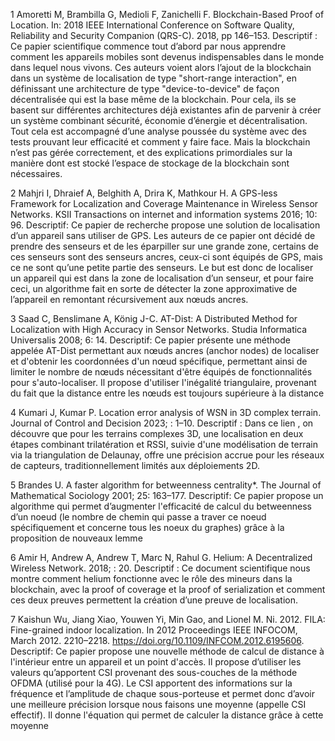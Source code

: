 1 Amoretti M, Brambilla G, Medioli F, Zanichelli F. Blockchain-Based Proof of Location.
In: 2018 IEEE International Conference on Software Quality, Reliability and Security Companion (QRS-C). 2018, pp 146–153.
    Descriptif : Ce papier scientifique commence tout d’abord par nous apprendre comment les appareils mobiles sont devenus indispensables dans le monde dans lequel nous vivons. Ces auteurs voient alors l’ajout de la blockchain dans un système de localisation de type "short-range interaction", en définissant une architecture de type "device-to-device" de façon décentralisée qui est la base même de la blockchain. Pour cela, ils se basent sur différentes architectures déjà existantes afin de parvenir à créer un système combinant sécurité, économie d’énergie et décentralisation. Tout cela est accompagné d’une analyse poussée du système avec des tests prouvant leur efficacité et comment y faire face. Mais la blockchain n’est pas gérée correctement, et des explications primordiales sur la manière dont est stocké l’espace de stockage de la blockchain sont nécessaires.
  
2 Mahjri I, Dhraief A, Belghith A, Drira K, Mathkour H. A GPS-less Framework for Localization and Coverage Maintenance in Wireless Sensor Networks. KSII Transactions on internet and information systems 2016; 10: 96.
    Descriptif: Ce papier de recherche propose une solution de localisation d’un appareil sans utiliser de GPS. Les auteurs de ce papier ont décidé de prendre des senseurs et de
les éparpiller sur une grande zone, certains de ces senseurs sont des senseurs ancres,
ceux-ci sont équipés de GPS, mais ce ne sont qu’une petite partie des senseurs. Le but
est donc de localiser un appareil qui est dans la zone de localisation d’un senseur, et
pour faire ceci, un algorithme fait en sorte de détecter la zone approximative de
l’appareil en remontant récursivement aux nœuds ancres.
  
3 Saad C, Benslimane A, König J-C. AT-Dist: A Distributed Method for Localization with
High Accuracy in Sensor Networks. Studia Informatica Universalis 2008; 6: 14.
  Descriptif: Ce papier présente une méthode appelée AT-Dist permettant aux nœuds
ancres (anchor nodes) de localiser et d'obtenir les coordonnées d'un nœud spécifique,
permettant ainsi de limiter le nombre de nœuds nécessitant d'être équipés de
fonctionnalités pour s'auto-localiser. Il propose d'utiliser l'inégalité triangulaire,
provenant du fait que la distance entre les nœuds est toujours supérieure à la distance

4 Kumari J, Kumar P. Location error analysis of WSN in 3D complex terrain. Journal of
Control and Decision 2023; : 1–10.
  Descriptif : Dans ce lien , on découvre que pour les terrains complexes 3D, une
localisation en deux étapes combinant trilatération et RSSI, suivie d'une modélisation de
terrain via la triangulation de Delaunay, offre une précision accrue pour les réseaux de
capteurs, traditionnellement limités aux déploiements 2D.
  
5 Brandes U. A faster algorithm for betweenness centrality*. The Journal of
Mathematical Sociology 2001; 25: 163–177.
  Descriptif: Ce papier propose un algorithme qui permet d’augmenter l'efficacité de
calcul du betweenness d’un noeud (le nombre de chemin qui passe a traver ce noeud
spécifiquement et concerne tous les noeux du graphes) grâce à la proposition de
nouveaux lemme

6 Amir H, Andrew A, Andrew T, Marc N, Rahul G. Helium: A Decentralized Wireless
Network. 2018; : 20.
  Descriptif : Ce document scientifique nous montre comment helium fonctionne avec le
rôle des mineurs dans la blockchain, avec la proof of coverage et la proof of
serialization et comment ces deux preuves permettent la création d’une preuve de
localisation.

7 Kaishun Wu, Jiang Xiao, Youwen Yi, Min Gao, and Lionel M. Ni. 2012. FILA:
Fine-grained indoor localization. In 2012 Proceedings IEEE INFOCOM, March 2012.
2210–2218. https://doi.org/10.1109/INFCOM.2012.6195606.
  Descriptif: Ce papier propose une nouvelle méthode de calcul de distance à l'intérieur
entre un appareil et un point d'accès. Il propose d’utiliser les valeurs qu’apportent CSI
provenant des sous-couches de la méthode OFDMA (utilisé pour la 4G). Le CSI
apportent des informations sur la fréquence et l’amplitude de chaque sous-porteuse et
permet donc d’avoir une meilleure précision lorsque nous faisons une moyenne (appelle
CSI effectif). Il donne l'équation qui permet de calculer la distance grâce à cette
moyenne
